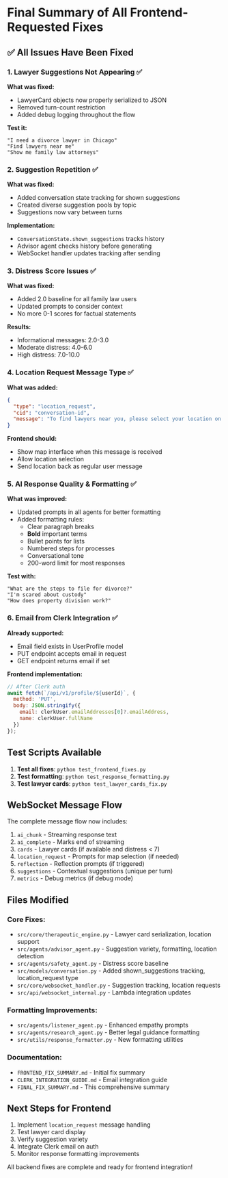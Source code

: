 # Final Summary of All Frontend-Requested Fixes

## ✅ All Issues Have Been Fixed

### 1. Lawyer Suggestions Not Appearing ✅
**What was fixed:**
- LawyerCard objects now properly serialized to JSON
- Removed turn-count restriction 
- Added debug logging throughout the flow

**Test it:**
```
"I need a divorce lawyer in Chicago"
"Find lawyers near me"
"Show me family law attorneys"
```

### 2. Suggestion Repetition ✅
**What was fixed:**
- Added conversation state tracking for shown suggestions
- Created diverse suggestion pools by topic
- Suggestions now vary between turns

**Implementation:**
- `ConversationState.shown_suggestions` tracks history
- Advisor agent checks history before generating
- WebSocket handler updates tracking after sending

### 3. Distress Score Issues ✅
**What was fixed:**
- Added 2.0 baseline for all family law users
- Updated prompts to consider context
- No more 0-1 scores for factual statements

**Results:**
- Informational messages: 2.0-3.0
- Moderate distress: 4.0-6.0  
- High distress: 7.0-10.0

### 4. Location Request Message Type ✅
**What was added:**
```json
{
  "type": "location_request",
  "cid": "conversation-id",
  "message": "To find lawyers near you, please select your location on the map or enter your city/state."
}
```

**Frontend should:**
- Show map interface when this message is received
- Allow location selection
- Send location back as regular user message

### 5. AI Response Quality & Formatting ✅
**What was improved:**
- Updated prompts in all agents for better formatting
- Added formatting rules:
  - Clear paragraph breaks
  - **Bold** important terms
  - Bullet points for lists
  - Numbered steps for processes
  - Conversational tone
  - 200-word limit for most responses

**Test with:**
```
"What are the steps to file for divorce?"
"I'm scared about custody"
"How does property division work?"
```

### 6. Email from Clerk Integration ✅
**Already supported:**
- Email field exists in UserProfile model
- PUT endpoint accepts email in request
- GET endpoint returns email if set

**Frontend implementation:**
```javascript
// After Clerk auth
await fetch(`/api/v1/profile/${userId}`, {
  method: 'PUT',
  body: JSON.stringify({
    email: clerkUser.emailAddresses[0]?.emailAddress,
    name: clerkUser.fullName
  })
});
```

## Test Scripts Available

1. **Test all fixes**: `python test_frontend_fixes.py`
2. **Test formatting**: `python test_response_formatting.py`
3. **Test lawyer cards**: `python test_lawyer_cards_fix.py`

## WebSocket Message Flow

The complete message flow now includes:

1. `ai_chunk` - Streaming response text
2. `ai_complete` - Marks end of streaming
3. `cards` - Lawyer cards (if available and distress < 7)
4. `location_request` - Prompts for map selection (if needed)
5. `reflection` - Reflection prompts (if triggered)
6. `suggestions` - Contextual suggestions (unique per turn)
7. `metrics` - Debug metrics (if debug mode)

## Files Modified

### Core Fixes:
- `src/core/therapeutic_engine.py` - Lawyer card serialization, location support
- `src/agents/advisor_agent.py` - Suggestion variety, formatting, location detection
- `src/agents/safety_agent.py` - Distress score baseline
- `src/models/conversation.py` - Added shown_suggestions tracking, location_request type
- `src/core/websocket_handler.py` - Suggestion tracking, location requests
- `src/api/websocket_internal.py` - Lambda integration updates

### Formatting Improvements:
- `src/agents/listener_agent.py` - Enhanced empathy prompts
- `src/agents/research_agent.py` - Better legal guidance formatting
- `src/utils/response_formatter.py` - New formatting utilities

### Documentation:
- `FRONTEND_FIX_SUMMARY.md` - Initial fix summary
- `CLERK_INTEGRATION_GUIDE.md` - Email integration guide
- `FINAL_FIX_SUMMARY.md` - This comprehensive summary

## Next Steps for Frontend

1. Implement `location_request` message handling
2. Test lawyer card display
3. Verify suggestion variety
4. Integrate Clerk email on auth
5. Monitor response formatting improvements

All backend fixes are complete and ready for frontend integration!